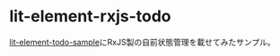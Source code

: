 # lit-element-rxjs-todo

[lit-element-todo-sample](https://github.com/ponday-dev/lit-element-todo-sample)にRxJS製の自前状態管理を載せてみたサンプル。
